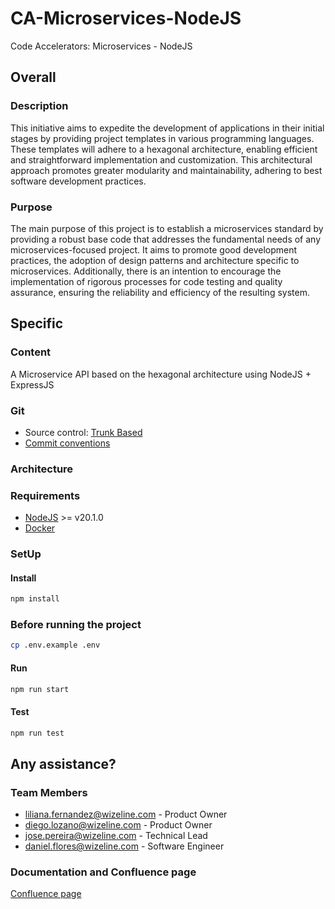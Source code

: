 # CA-Microservices-NodeJS

Code Accelerators: Microservices - NodeJS

## Overall

### Description

This initiative aims to expedite the development of applications in their initial stages by providing project templates in various programming languages. These templates will adhere to a hexagonal architecture, enabling efficient and straightforward implementation and customization. This architectural approach promotes greater modularity and maintainability, adhering to best software development practices.

### Purpose

The main purpose of this project is to establish a microservices standard by providing a robust base code that addresses the fundamental needs of any microservices-focused project. It aims to promote good development practices, the adoption of design patterns and architecture specific to microservices. Additionally, there is an intention to encourage the implementation of rigorous processes for code testing and quality assurance, ensuring the reliability and efficiency of the resulting system.

## Specific

### Content

A Microservice API based on the hexagonal architecture using NodeJS + ExpressJS

### Git

- Source control: [Trunk Based](https://trunkbaseddevelopment.com/)
- [Commit conventions](https://www.conventionalcommits.org/en/v1.0.0/#specification)

### Architecture

<!-- TODO: App diagram or file directory description -->

### Requirements

- [NodeJS](https://nodejs.org/en/) >= v20.1.0
- [Docker](https://www.docker.com/)

### SetUp

#### Install

```zsh
npm install
```
### Before running the project
```zsh
cp .env.example .env
```

#### Run

```zsh
npm run start
```

#### Test

```zsh
npm run test
```

## Any assistance?

### Team Members

- <liliana.fernandez@wizeline.com> - Product Owner
- <diego.lozano@wizeline.com> - Product Owner
- <jose.pereira@wizeline.com> - Technical Lead
- <daniel.flores@wizeline.com> - Software Engineer

### Documentation and Confluence page

[Confluence page](https://wizeline.atlassian.net/wiki/spaces/wiki/pages/3894771727/Microservices)
